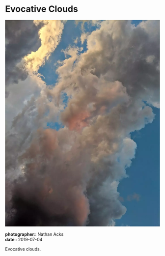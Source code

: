 # Evocative Clouds

![Storm clouds catch the setting Sun](assets/2019-07-04-evocative-clouds.webp)

**photographer**:: Nathan Acks  
**date**:: 2019-07-04

Evocative clouds.
